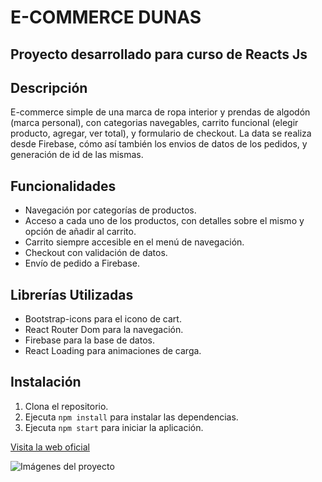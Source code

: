 # E-COMMERCE DUNAS

## Proyecto desarrollado para curso de Reacts Js

## Descripción

E-commerce simple de una marca de ropa interior y prendas de algodón (marca personal), con categorias navegables, carrito funcional (elegir producto, agregar, ver total), y formulario de checkout. La data se realiza desde Firebase, cómo así también los envios de datos de los pedidos, y generación de id de las mismas. 

## Funcionalidades
- Navegación por categorías de productos.
- Acceso a cada uno de los productos, con detalles sobre el mismo y opción de añadir al carrito.
- Carrito siempre accesible en el menú de navegación.
- Checkout con validación de datos.
- Envío de pedido a Firebase.

## Librerías Utilizadas
- Bootstrap-icons para el icono de cart.
- React Router Dom para la navegación.
- Firebase para la base de datos.
- React Loading para animaciones de carga.

## Instalación
1. Clona el repositorio.
2. Ejecuta `npm install` para instalar las dependencias.
3. Ejecuta `npm start` para iniciar la aplicación.



[Visita la web oficial]()

![Imágenes del proyecto]()



